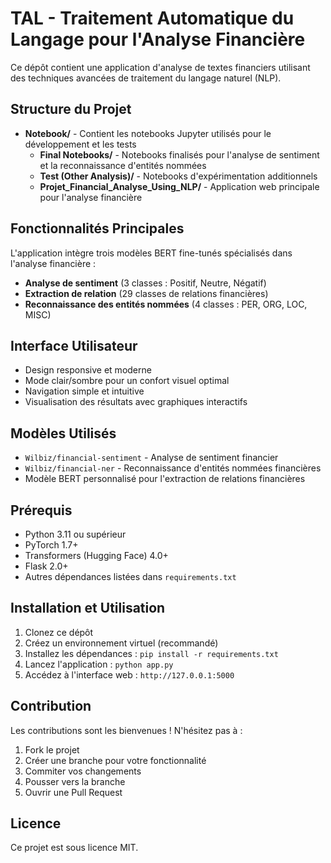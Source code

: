 # TAL - Traitement Automatique du Langage pour l'Analyse Financière

Ce dépôt contient une application d'analyse de textes financiers utilisant des techniques avancées de traitement du langage naturel (NLP).

## Structure du Projet

- **Notebook/** - Contient les notebooks Jupyter utilisés pour le développement et les tests
  - **Final Notebooks/** - Notebooks finalisés pour l'analyse de sentiment et la reconnaissance d'entités nommées
  - **Test (Other Analysis)/** - Notebooks d'expérimentation additionnels
  - **Projet_Financial_Analyse_Using_NLP/** - Application web principale pour l'analyse financière

## Fonctionnalités Principales

L'application intègre trois modèles BERT fine-tunés spécialisés dans l'analyse financière :
- **Analyse de sentiment** (3 classes : Positif, Neutre, Négatif)
- **Extraction de relation** (29 classes de relations financières)
- **Reconnaissance des entités nommées** (4 classes : PER, ORG, LOC, MISC)

## Interface Utilisateur

- Design responsive et moderne
- Mode clair/sombre pour un confort visuel optimal
- Navigation simple et intuitive
- Visualisation des résultats avec graphiques interactifs

## Modèles Utilisés

- `Wilbiz/financial-sentiment` - Analyse de sentiment financier
- `Wilbiz/financial-ner` - Reconnaissance d'entités nommées financières
- Modèle BERT personnalisé pour l'extraction de relations financières

## Prérequis

- Python 3.11 ou supérieur
- PyTorch 1.7+
- Transformers (Hugging Face) 4.0+
- Flask 2.0+
- Autres dépendances listées dans `requirements.txt`

## Installation et Utilisation

1. Clonez ce dépôt
2. Créez un environnement virtuel (recommandé)
3. Installez les dépendances : `pip install -r requirements.txt`
4. Lancez l'application : `python app.py`
5. Accédez à l'interface web : `http://127.0.0.1:5000`

## Contribution

Les contributions sont les bienvenues ! N'hésitez pas à :
1. Fork le projet
2. Créer une branche pour votre fonctionnalité
3. Commiter vos changements
4. Pousser vers la branche
5. Ouvrir une Pull Request

## Licence

Ce projet est sous licence MIT.